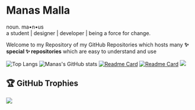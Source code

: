 # Manas Malla
noun. ma•n•us 
<br/>a student | designer | developer | being a force for change.

Welcome to my Repository of my GitHub Repositories which hosts many <b>✨ special ✨ repositories</b> which are easy to understand and use

 ![Top Langs](https://github-readme-stats.vercel.app/api/top-langs/?username=manasmalla&hide=asp&langs_count=5&border_radius=16&layout=compact) ![Manas's GitHub stats](https://github-readme-stats.vercel.app/api?username=manasmalla&show_icons=true&border_radius=16)
[![Readme Card](https://github-readme-stats.vercel.app/api/pin/?username=GDGVizag&repo=NowInGoogle)](https://github.com/GDGVizag/NowInGoogle)
[![Readme Card](https://github-readme-stats.vercel.app/api/pin/?username=TheAnanta&repo=autosmith)](https://github.com/TheAnanta/autosmith)
![](https://github-readme-streak-stats.herokuapp.com/?user=manasmalla&hide_border=false)<br/>

## 🏆 GitHub Trophies
![](https://github-profile-trophy.vercel.app/?username=manasmalla&no-frame=false&no-bg=false&margin-w=4)
